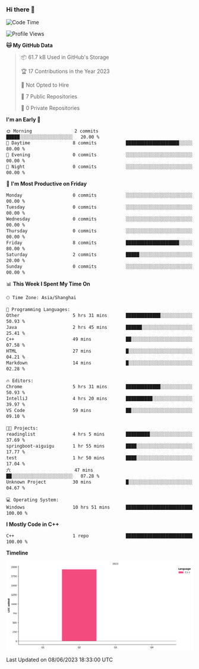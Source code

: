 ### Hi there 👋

<!--START_SECTION:waka-->
![Code Time](http://img.shields.io/badge/Code%20Time-102%20hrs%2042%20mins-blue)

![Profile Views](http://img.shields.io/badge/Profile%20Views-0-blue)

**🐱 My GitHub Data** 

> 📦 61.7 kB Used in GitHub's Storage 
 > 
> 🏆 17 Contributions in the Year 2023
 > 
> 🚫 Not Opted to Hire
 > 
> 📜 7 Public Repositories 
 > 
> 🔑 0 Private Repositories 
 > 
**I'm an Early 🐤** 

```text
🌞 Morning                2 commits           █████░░░░░░░░░░░░░░░░░░░░   20.00 % 
🌆 Daytime                8 commits           ████████████████████░░░░░   80.00 % 
🌃 Evening                0 commits           ░░░░░░░░░░░░░░░░░░░░░░░░░   00.00 % 
🌙 Night                  0 commits           ░░░░░░░░░░░░░░░░░░░░░░░░░   00.00 % 
```
📅 **I'm Most Productive on Friday** 

```text
Monday                   0 commits           ░░░░░░░░░░░░░░░░░░░░░░░░░   00.00 % 
Tuesday                  0 commits           ░░░░░░░░░░░░░░░░░░░░░░░░░   00.00 % 
Wednesday                0 commits           ░░░░░░░░░░░░░░░░░░░░░░░░░   00.00 % 
Thursday                 0 commits           ░░░░░░░░░░░░░░░░░░░░░░░░░   00.00 % 
Friday                   8 commits           ████████████████████░░░░░   80.00 % 
Saturday                 2 commits           █████░░░░░░░░░░░░░░░░░░░░   20.00 % 
Sunday                   0 commits           ░░░░░░░░░░░░░░░░░░░░░░░░░   00.00 % 
```


📊 **This Week I Spent My Time On** 

```text
🕑︎ Time Zone: Asia/Shanghai

💬 Programming Languages: 
Other                    5 hrs 31 mins       █████████████░░░░░░░░░░░░   50.93 % 
Java                     2 hrs 45 mins       ██████░░░░░░░░░░░░░░░░░░░   25.41 % 
C++                      49 mins             ██░░░░░░░░░░░░░░░░░░░░░░░   07.58 % 
HTML                     27 mins             █░░░░░░░░░░░░░░░░░░░░░░░░   04.21 % 
Markdown                 14 mins             █░░░░░░░░░░░░░░░░░░░░░░░░   02.28 % 

🔥 Editors: 
Chrome                   5 hrs 31 mins       █████████████░░░░░░░░░░░░   50.93 % 
IntelliJ                 4 hrs 20 mins       ██████████░░░░░░░░░░░░░░░   39.97 % 
VS Code                  59 mins             ██░░░░░░░░░░░░░░░░░░░░░░░   09.10 % 

🐱‍💻 Projects: 
readinglist              4 hrs 5 mins        █████████░░░░░░░░░░░░░░░░   37.69 % 
springboot-aiguigu       1 hr 55 mins        ████░░░░░░░░░░░░░░░░░░░░░   17.77 % 
test                     1 hr 50 mins        ████░░░░░░░░░░░░░░░░░░░░░   17.04 % 
六                        47 mins             ██░░░░░░░░░░░░░░░░░░░░░░░   07.28 % 
Unknown Project          30 mins             █░░░░░░░░░░░░░░░░░░░░░░░░   04.67 % 

💻 Operating System: 
Windows                  10 hrs 51 mins      █████████████████████████   100.00 % 
```

**I Mostly Code in C++** 

```text
C++                      1 repo              █████████████████████████   100.00 % 
```



**Timeline**

![Lines of Code chart](https://raw.githubusercontent.com/AimerYoung/AimerYoung/main/assets/bar_graph.png)


 Last Updated on 08/06/2023 18:33:00 UTC
<!--END_SECTION:waka-->

<!--
**AimerYoung/AimerYoung** is a ✨ _special_ ✨ repository because its `README.md` (this file) appears on your GitHub profile.

Here are some ideas to get you started:

- 🔭 I’m currently working on ...
- 🌱 I’m currently learning ...
- 👯 I’m looking to collaborate on ...
- 🤔 I’m looking for help with ...
- 💬 Ask me about ...
- 📫 How to reach me: ...
- 😄 Pronouns: ...
- ⚡ Fun fact: ...
-->
